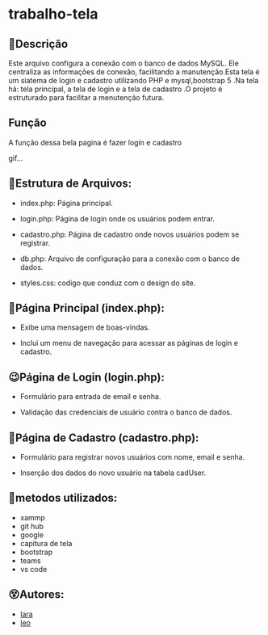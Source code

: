 # trabalho-tela

## 🦋Descrição
Este arquivo configura a conexão com o banco de dados MySQL. Ele centraliza as informações de conexão, facilitando a manutenção.Esta tela é um siatema de login e cadastro utilizando PHP e mysql,bootstrap 5 .Na tela há: tela principal, a tela de login e a tela de cadastro .O projeto é estruturado para facilitar a menutenção futura.

## Função
A função dessa bela pagina é fazer login e cadastro

gif...


## 💪Estrutura de Arquivos:

* index.php: Página principal.

* login.php: Página de login onde os usuários podem entrar.

* cadastro.php: Página de cadastro onde novos usuários podem se registrar.

* db.php: Arquivo de configuração para a conexão com o banco de dados.
 
* styles.css: codigo que conduz com o design do site.

## 😬Página Principal (index.php):

* Exibe uma mensagem de boas-vindas.

* Inclui um menu de navegação para acessar as páginas de login e cadastro.

## 😉Página de Login (login.php):

* Formulário para entrada de email e senha.

* Validação das credenciais de usuário contra o banco de dados.

## 🙌Página de Cadastro (cadastro.php):

* Formulário para registrar novos usuários com nome, email e senha.

* Inserção dos dados do novo usuário na tabela cadUser.

## 🙏metodos utilizados:
* xammp
* git hub
* google
* capitura de tela
* bootstrap
* teams
* vs code

## 😵Autores:

* [lara](https://github.com/laraassuncao18)
* [leo](https://github.com/LeonardoRochaMarista)


